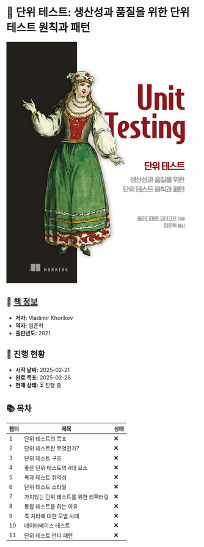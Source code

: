 # 📖 단위 테스트: 생산성과 품질을 위한 단위 테스트 원칙과 패턴
![image](images/cover.jpg)

## 📌 [책 정보](https://www.yes24.com/Product/Goods/104084175)
- **저자:** Vladimir Khorikov
- **역자:** 임준혁
- **출판년도:** 2021

## 🚀 진행 현황
- **시작 날짜:** 2025-02-21
- **완료 목표:** 2025-02-28
- **현재 상태:** ⏳ 진행 중

## 📚 목차
| 챕터 | 제목                                 | 상태 |
| ---- | ------------------------------------ | ---- |
| 1    | 단위 테스트의 목표                   | ❌   |
| 2    | 단위 테스트란 무엇인가?              | ❌   |
| 3    | 단위 테스트 구조                     | ❌   |
| 4    | 좋은 단위 테스트의 4대 요소          | ❌   |
| 5    | 목과 테스트 취약성                   | ❌   |
| 6    | 단위 테스트 스타일                   | ❌   |
| 7    | 가치있는 단위 테스트를 위한 리팩터링 | ❌   |
| 8    | 통합 테스트를 하는 이유              | ❌   |
| 9    | 목 처리에 대한 모범 사례             | ❌   |
| 10   | 데이터베이스 테스트                  | ❌   |
| 11   | 단위 테스트 안티 패턴                | ❌   |